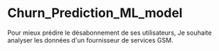# Churn_Prediction_ML_model
Pour mieux prédire le désabonnement de ses utilisateurs, Je souhaite analyser les données d'un fournisseur de services GSM.
